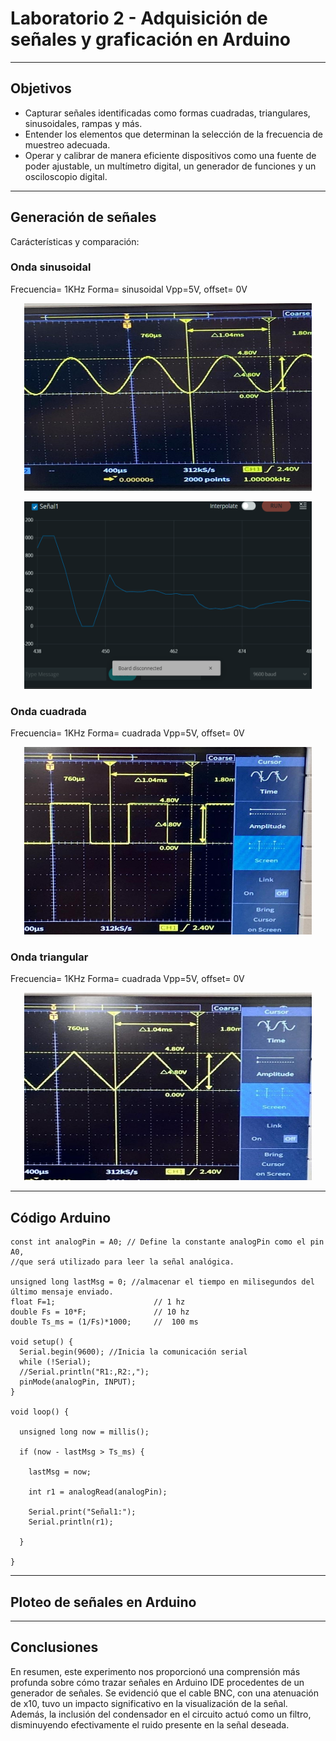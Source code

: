 # Laboratorio 2 - Adquisición de señales y graficación en Arduino
***

## Objetivos
- Capturar señales identificadas como formas cuadradas, triangulares, sinusoidales, rampas y más.
- Entender los elementos que determinan la selección de la frecuencia de muestreo adecuada.
- Operar y calibrar de manera eficiente dispositivos como una fuente de poder ajustable, un multímetro digital, un generador de funciones y un osciloscopio digital.
---

## Generación de señales

Carácterísticas y comparación:

### Onda sinusoidal
Frecuencia= 1KHz
Forma= sinusoidal
Vpp=5V, offset= 0V

<p align="center">
  <img width="460" height="300" src="https://github.com/NadAbiO/IntroSeniales/blob/18924b64c18a5a575f808ad1ba2b23f68c9aa4f3/Anexos/sinusoidal.jpeg">
</p>

<p align="center">
  <img width="460" height="300" src="https://github.com/NadAbiO/IntroSeniales/blob/30ac0878deb48294ac68e9ac71535bad82cd66d4/Anexos/sin_arduino.png">
</p>


### Onda cuadrada
Frecuencia= 1KHz
Forma= cuadrada
Vpp=5V, offset= 0V

<p align="center">
  <img width="460" height="300" src="https://github.com/NadAbiO/IntroSeniales/blob/dd1901ce6a8aa4b74cd673735fe22a586e1d77fb/Anexos/cuadrada.jpeg">
</p>


### Onda triangular
Frecuencia= 1KHz
Forma= cuadrada
Vpp=5V, offset= 0V

<p align="center">
  <img width="460" height="300" src="https://github.com/NadAbiO/IntroSeniales/blob/cf2ed693fc405f83ca6400063f5dac8086353eac/Anexos/triangular.jpeg">
</p>

***
## Código Arduino
```
const int analogPin = A0; // Define la constante analogPin como el pin A0, 
//que será utilizado para leer la señal analógica.

unsigned long lastMsg = 0; //almacenar el tiempo en milisegundos del último mensaje enviado.
float F=1;                      // 1 hz
double Fs = 10*F;               // 10 hz
double Ts_ms = (1/Fs)*1000;     //  100 ms  

void setup() {
  Serial.begin(9600); //Inicia la comunicación serial
  while (!Serial);
  //Serial.println("R1:,R2:,");
  pinMode(analogPin, INPUT);
}

void loop() {

  unsigned long now = millis();

  if (now - lastMsg > Ts_ms) {
    
    lastMsg = now;

    int r1 = analogRead(analogPin);

    Serial.print("Señal1:");
    Serial.println(r1);

  }

}

```
***
##   Ploteo de señales en Arduino

***

## Conclusiones
En resumen, este experimento nos proporcionó una comprensión más profunda sobre cómo trazar señales en Arduino IDE procedentes de un generador de señales. Se evidenció que el cable BNC, con una atenuación de x10, tuvo un impacto significativo en la visualización de la señal. Además, la inclusión del condensador en el circuito actuó como un filtro, disminuyendo efectivamente el ruido presente en la señal deseada.
